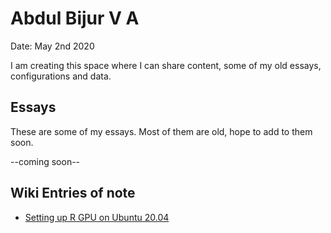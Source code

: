 # Abdul Bijur V A
Date: May 2nd 2020

I am creating this space where I can share content, some of my old essays, configurations and data. 

## Essays

These are some of my essays. Most of them are old, hope to add to them soon.

--coming soon--

## Wiki Entries of note

- [Setting up R GPU on Ubuntu 20.04](https://github.com/avallark/bijur/wiki/gpuR-on-Ubuntu-20.04)
